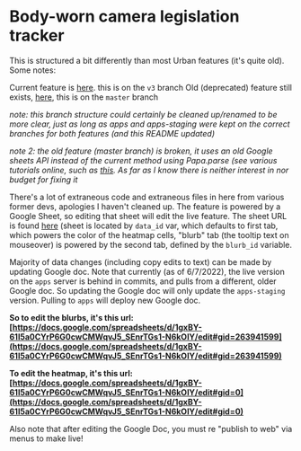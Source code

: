# Body-worn camera legislation tracker

This is structured a bit differently than most Urban features (it's quite old). Some notes:

Current feature is [here](https://apps.urban.org/features/body-camera-update/). this is on the `v3` branch
Old (deprecated) feature still exists, [here](https://apps.urban.org/features/body-camera/), this is on the `master` branch

_note: this branch structure could certainly be cleaned up/renamed to be more clear, just as long as apps and apps-staging were kept on the correct branches for both features (and this README updated)_

_note 2: the old feature (master branch) is broken, it uses an old Google sheets API instead of the current method using Papa.parse (see various tutorials online, such as [this](https://dev.to/bornfightcompany/using-google-sheets-as-a-simple-database-with-papa-parse-2k7o). As far as I know there is neither interest in nor budget for fixing it_

There's a lot of extraneous code and extraneous files in here from various former devs, apologies I haven't cleaned up. The feature is powered by a Google Sheet, so editing that sheet will edit the live feature. The sheet URL is found [here](https://github.com/UrbanInstitute/body-camera/blob/v3/js/bodycam.js#L30) (sheet is located by `data_id` var, which defaults to first tab, which powers the color of the heatmap cells, "blurb" tab (the tooltip text on mouseover) is powered by the second tab, defined by the `blurb_id` variable.

Majority of data changes (including copy edits to text) can be made by updating Google doc. Note that currently (as of 6/7/2022), the live version on the `apps` server is behind in commits, and pulls from a different, older Google doc. So updating the Google doc will only update the `apps-staging` version. Pulling to `apps` will deploy new Google doc.

**So to edit the blurbs, it's this url:
[https://docs.google.com/spreadsheets/d/1gxBY-61l5a0CYrP6G0cwCMWqvJ5_SEnrTGs1-N6kOIY/edit#gid=263941599](https://docs.google.com/spreadsheets/d/1gxBY-61l5a0CYrP6G0cwCMWqvJ5_SEnrTGs1-N6kOIY/edit#gid=263941599)**

**To edit the heatmap, it's this url:
[https://docs.google.com/spreadsheets/d/1gxBY-61l5a0CYrP6G0cwCMWqvJ5_SEnrTGs1-N6kOIY/edit#gid=0](https://docs.google.com/spreadsheets/d/1gxBY-61l5a0CYrP6G0cwCMWqvJ5_SEnrTGs1-N6kOIY/edit#gid=0)**

Also note that after editing the Google Doc, you must re "publish to web" via menus to make live!
